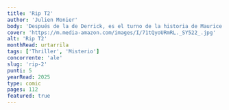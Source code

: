 ```yaml
---
title: 'Rip T2'
author: 'Julien Monier'
body: 'Después de la de Derrick, es el turno de la historia de Maurice. Sin amigos, sin pasado, sin futuro, este anciano barbudo y amargado nos sumerge en su macabra vida y nos revela su verdadera identidad, la que ha estado escondiendo durante años.'
cover: 'https://m.media-amazon.com/images/I/71tQyoURmRL._SY522_.jpg'
alt: 'Rip T2'
monthRead: urtarrila
tags: ['Thriller', 'Misterio']
concorrente: 'ale'
slug: 'rip-2'
punti: 5
yearRead: 2025
type: comic
pages: 112
featured: true
---
```

